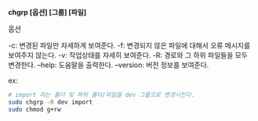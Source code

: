
**chgrp [옵션] [그룹] [파일]**

옵션

-c: 변경된 파일만 자세하게 보여준다.
-f: 변경되지 않은 파일에 대해서 오류 메시지를 보여주지 않는다.
-v: 작업상태를 자세히 보여준다.
-R: 경로와 그 하위 파일들을 모두 변경한다.
–help: 도움말을 출력한다.
–version: 버전 정보를 보여준다.

ex:
```bash
# import 라는 폴더 및 하위 폴더/파일을 dev 그룹으로 변경시킨다.
sudo chgrp -R dev import
sudo chmod g+rw 
```
